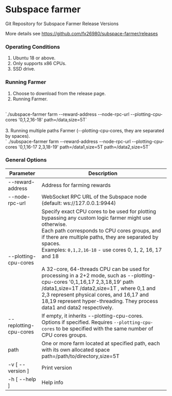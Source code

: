 # Subspace farmer


Git Repository for Subspace Farmer Release Versions

More details see https://github.com/fx26980/subspace-farmer/releases

### Operating Conditions
 1. Ubuntu 18 or above.
 2. Only supports x86 CPUs.
 3. SSD drive.

### Running Farmer
 1. Choose to download from the release page.
 2. Running Farmer.
 <br/>
   `./subspace-farmer farm --reward-address <YOURADDRESS> --node-rpc-url <YOURNODE> --plotting-cpu-cores '0,1,2,16-18' path=/data,size=5T`
 <br/><br/>
 3. Running multiple paths Farmer (--plotting-cpu-cores, they are separated by spaces).
 <br/>
   ` ./subspace-farmer farm --reward-address <YOURADDRESS> --node-rpc-url <YOURNODE> --plotting-cpu-cores '0,1,16-17 2,3,18-19' path=/data1,size=5T path=/data2,size=5T`

### General Options

 Parameter | Description                                                                                                                                                                                                                                                                                                                                                                                                                                                                                                                                                                                     
|-------|-------------------------------------------------------------------------------------------------------------------------------------------------------------------------------------------------------------------------------------------------------------------------------------------------------------------------------------------------------------------------------------------------------------------------------------------------------------------------------------------------------------------------------------------------------------------------------------------------|
| --reward-address | Address for farming rewards                                                                                                                                                                                                                                                                                                                                                                                                                                                                                                                                                                     |
| --node-rpc-url | WebSocket RPC URL of the Subspace node (default: ws://127.0.0.1:9944)                                                                                                                                                                                                                                                                                                                                                                                                                                                                                                                           |
| --plotting-cpu-cores | Specify exact CPU cores to be used for plotting bypassing any custom logic farmer might use otherwise.<br/> Each path corresponds to CPU cores groups, and if there are multiple paths, they are separated by spaces.<br/>Examples: `0,1,2,16-18` - use cores 0, 1, 2, 16, 17 and 18<br/><br/>A 32-core, 64-threads CPU can be used for  processing in a 2+2 mode, such as  --plotting-cpu-cores '0,1,16,17 2,3,18,19' path /data1,size=1T /data2,size=1T , where 0,1 and 2,3 represent physical cores, and 16,17 and 18,19 represent hyper-threading. They process data1 and data2 respectively. |
| --replotting-cpu-cores | If empty, it inherits --plotting-cpu-cores.<br/> Options if specified. Requires `--plotting-cpu-cores` to be specified with the same number of CPU cores groups.                                                                                                                                                                                                                                                                                                                                                                                                                                
| path  | One or more farm located at specified path, each with its own allocated space <br/> path=/path/to/directory,size=5T                                                                                                                                                                                                                                                                                                                                                                                                                                                                             |
| -v [ --version ] | Print version                                                                                                                                                                                                                                                                                                                                                                                                                                                                                                                                                                                   |
| -h [ --help ] | Help info                                                                                                                                                                                                                                                                                                                                                                                                                                                                                                                                                                                       |